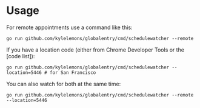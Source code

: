 # Usage

For remote appointments use a command like this:

```shell
go run github.com/kylelemons/globalentry/cmd/schedulewatcher --remote
```

If you have a location code (either from Chrome Developer Tools or the [code list]):

```shell
go run github.com/kylelemons/globalentry/cmd/schedulewatcher --location=5446 # for San Francisco
```

You can also watch for both at the same time:

```shell
go run github.com/kylelemons/globalentry/cmd/schedulewatcher --remote --location=5446
```
